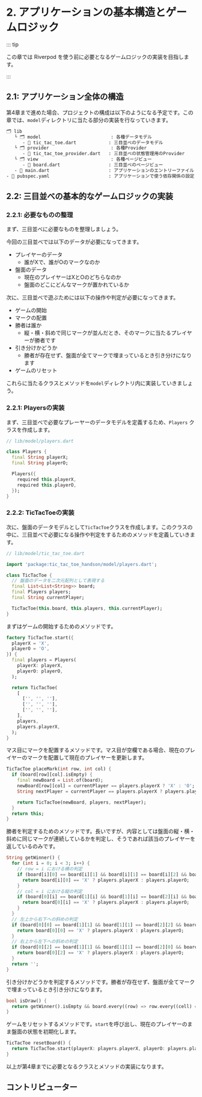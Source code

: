# 2. アプリケーションの基本構造とゲームロジック

::: tip

この章では Riverpod を使う前に必要となるゲームロジックの実装を目指します。

:::

## 2.1: アプリケーション全体の構造

第4章まで進めた場合、プロジェクトの構成は以下のようになる予定です。この章では、`model`ディレクトリに当たる部分の実装を行なっていきます。

```bash
🗂 lib
   └ 🗂 model                          : 各種データモデル
      - 📄 tic_tac_toe.dart            : 三目並べのデータモデル
   └ 🗂 provider                       : 各種Provider
      - 📄 tic_tac_toe_provider.dart   : 三目並べの状態管理用のProvider
   └ 🗂 view                           : 各種ページビュー
      - 📄 board.dart                  : 三目並べのページビュー
   - 📄 main.dart                      : アプリケーションのエントリーファイル
- 📄 pubspec.yaml                      : アプリケーションで使う依存関係の設定
```

## 2.2: 三目並べの基本的なゲームロジックの実装

### 2.2.1: 必要なものの整理

まず、三目並べに必要なものを整理しましょう。

今回の三目並べでは以下のデータが必要になってきます。

- プレイヤーのデータ
  - 誰がXで、誰がOのマークなのか
- 盤面のデータ
  - 現在のプレイヤーはXとOのどちらなのか
  - 盤面のどこにどんなマークが置かれているか

次に、三目並べで遊ぶためには以下の操作や判定が必要になってきます。

- ゲームの開始
- マークの配置
- 勝者は誰か
  - 縦・横・斜めで同じマークが並んだとき、そのマークに当たるプレイヤーが勝者です
- 引き分けかどうか
  - 勝者が存在せず、盤面が全てマークで埋まっているとき引き分けになります
- ゲームのリセット

これらに当たるクラスとメソッドを`model`ディレクトリ内に実装していきましょう。

### 2.2.1: Playersの実装

まず、三目並べで必要なプレーヤーのデータモデルを定義するため、`Players` クラスを作成します。

```dart
// lib/model/players.dart

class Players {
  final String playerX;
  final String playerO;

  Players({
    required this.playerX,
    required this.playerO,
  });
}
```

### 2.2.2: TicTacToeの実装

次に、盤面のデータモデルとして`TicTacToe`クラスを作成します。このクラスの中に、三目並べで必要になる操作や判定をするためのメソッドを定義していきます。

```dart
// lib/model/tic_tac_toe.dart

import 'package:tic_tac_toe_handson/model/players.dart';

class TicTacToe {
  // 盤面のデータを二次元配列として表現する
  final List<List<String>> board;
  final Players players;
  final String currentPlayer;

  TicTacToe(this.board, this.players, this.currentPlayer);
}
```

まずはゲームの開始するためのメソッドです。

```dart
factory TicTacToe.start({
  playerX = 'X',
  playerO = 'O',
}) {
  final players = Players(
    playerX: playerX,
    playerO: playerO,
  );

  return TicTacToe(
    [
      ['', '', ''],
      ['', '', ''],
      ['', '', ''],
    ],
    players,
    players.playerX,
  );
}
```

マス目にマークを配置するメソッドです。マス目が空欄である場合、現在のプレイヤーのマークを配置して現在のプレイヤーを更新します。

```dart
TicTacToe placeMark(int row, int col) {
  if (board[row][col].isEmpty) {
    final newBoard = List.of(board);
    newBoard[row][col] = currentPlayer == players.playerX ? 'X' : 'O';
    String nextPlayer = currentPlayer == players.playerX ? players.playerO : players.playerX;

    return TicTacToe(newBoard, players, nextPlayer);
  }
  return this;
}
```

勝者を判定するためのメソッドです。長いですが、内容としては盤面の縦・横・斜めに同じマークが連続しているかを判定し、そうであれば該当のプレイヤーを返しているのみです。

```dart
String getWinner() {
  for (int i = 0; i < 3; i++) {
    // row = i における横の判定
    if (board[i][0] == board[i][1] && board[i][1] == board[i][2] && board[i][0].isNotEmpty) {
      return board[i][0] == 'X' ? players.playerX : players.playerO;
    }
    // col = i における縦の判定
    if (board[0][i] == board[1][i] && board[1][i] == board[2][i] && board[0][i].isNotEmpty) {
      return board[0][i] == 'X' ? players.playerX : players.playerO;
    }
  }
  // 左上から右下への斜めの判定
  if (board[0][0] == board[1][1] && board[1][1] == board[2][2] && board[0][0].isNotEmpty) {
    return board[0][0] == 'X' ? players.playerX : players.playerO;
  }
  // 右上から左下への斜めの判定
  if (board[0][2] == board[1][1] && board[1][1] == board[2][0] && board[0][2].isNotEmpty) {
    return board[0][2] == 'X' ? players.playerX : players.playerO;
  }
  return '';
}
```

引き分けかどうかを判定するメソッドです。勝者が存在せず、盤面が全てマークで埋まっているとき引き分けになります。

```dart
bool isDraw() {
  return getWinner().isEmpty && board.every((row) => row.every((cell) => cell.isNotEmpty));
}
```

ゲームをリセットするメソッドです。`start`を呼び出し、現在のプレイヤーのまま盤面の状態を初期化します。

```dart
TicTacToe resetBoard() {
  return TicTacToe.start(playerX: players.playerX, playerO: players.playerO);
}
```

以上が第4章までに必要となるクラスとメソッドの実装になります。

## コントリビューター

<BaseProfile avatar-url="/staff/yuma-kitamura.png" name="jiyuujin" title="少し前に副業で Flutter + Provider を使ったアプリ開発で経験させてもらいつつ、一昨年・昨年は FlutterKaigi ウェブサイトのコントビュート・リードもさせていただいておりました。" twitter-url="https://twitter.com/jiyuujinlab" />
